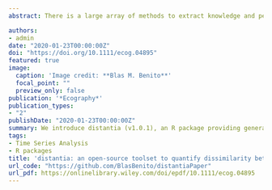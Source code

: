 ```yaml
---
abstract: There is a large array of methods to extract knowledge and perform ecological forecasting from ecological time‐series. However, in spite of its importance for data‐mining, pattern‐matching and ecological synthesis, methods to assess their similarity are scarce. We introduce distantia (v1.0.1), an R package providing general toolset to quantify dissimilarity between ecological time‐series, independently of their regularity and number of samples. The functions in distantia provide the means to compute dissimilarity scores by time and by shape and assess their significance, evaluate the partial contribution of each variable to dissimilarity, and align or combine sequences by similarity. We evaluate the sensitivity of the dissimilarity metrics implemented in distantia, describe its structure and functionality, and showcase its applications with two examples. Particularly, we evaluate how geographic factors drive the dissimilarity between nine pollen sequences dated to the Last Interglacial, and compare the temporal dynamics of climate and enhanced vegetation index of three stands across the range of the European beech. We expect this package may enhance the capabilities of researchers from different fields to explore dissimilarity patterns between multivariate ecological time‐series, and aid in generating and testing new hypotheses on why the temporal dynamics of complex‐systems changes over space and time.

authors:
- admin
date: "2020-01-23T00:00:00Z"
doi: "https://doi.org/10.1111/ecog.04895"
featured: true
image:
  caption: 'Image credit: **Blas M. Benito**'
  focal_point: ""
  preview_only: false
publication: '*Ecography*'
publication_types:
- "2"
publishDate: "2020-01-23T00:00:00Z"
summary: We introduce distantia (v1.0.1), an R package providing general toolset to quantify dissimilarity between ecological time‐series, independently of their regularity and number of samples. The functions in distantia provide the means to compute dissimilarity scores by time and by shape and assess their significance, evaluate the partial contribution of each variable to dissimilarity, and align or combine sequences by similarity.
tags:
- Time Series Analysis
- R packages
title: 'distantia: an open‐source toolset to quantify dissimilarity between multivariate ecological time‐series'
url_code: "https://github.com/BlasBenito/distantiaPaper"
url_pdf: https://onlinelibrary.wiley.com/doi/epdf/10.1111/ecog.04895
---
```


